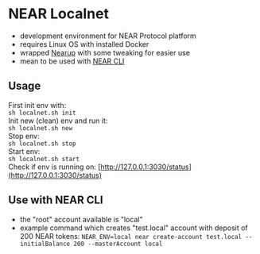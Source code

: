# NEAR Localnet
- development environment for NEAR Protocol platform
- requires Linux OS with installed Docker
- wrapped [Nearup](https://github.com/near/nearup) with some tweaking for easier use
- mean to be used with [NEAR CLI](https://docs.near.org/docs/tools/near-cli)

## Usage
First init env with:  
`sh localnet.sh init`  
Init new (clean) env and run it:  
`sh localnet.sh new`  
Stop env:  
`sh localnet.sh stop`  
Start env:  
`sh localnet.sh start`  
Check if env is running on:
[http://127.0.0.1:3030/status](http://127.0.0.1:3030/status)


## Use with NEAR CLI
- the "root" account available is "local"
- example command which creates "test.local" account with deposit of 200 NEAR tokens:
`NEAR_ENV=local near create-account test.local --initialBalance 200 --masterAccount local`